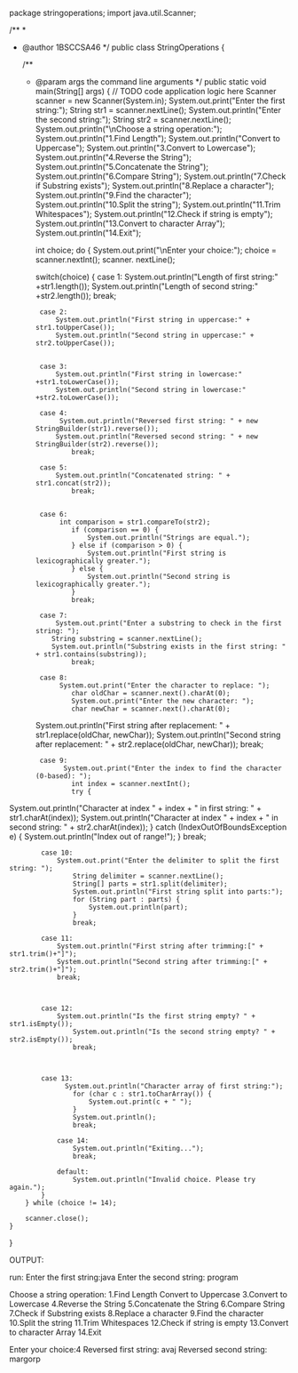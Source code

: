 package stringoperations;
import java.util.Scanner;


/**
 *
 * @author 1BSCCSA46
 */
public class StringOperations {
        
       
    

    /**
     * @param args the command line arguments
     */
    public static void main(String[] args) {
        // TODO code application logic here
        Scanner scanner = new Scanner(System.in);
        System.out.print("Enter the first string:");
        String str1 = scanner.nextLine();
        System.out.println("Enter the second string:");
        String str2 = scanner.nextLine();
        System.out.println("\nChoose a string operation:");
        System.out.println("1.Find Length");
        System.out.println("Convert to Uppercase");
        System.out.println("3.Convert to Lowercase");
        System.out.println("4.Reverse the String");
        System.out.println("5.Concatenate the String");
        System.out.println("6.Compare String");
        System.out.println("7.Check if Substring exists");
        System.out.println("8.Replace a character");
        System.out.println("9.Find the character");
        System.out.println("10.Split the string");
        System.out.println("11.Trim Whitespaces");
        System.out.println("12.Check if string is empty");
        System.out.println("13.Convert to character Array");
        System.out.println("14.Exit");
        
        int choice;
        do {
            System.out.print("\nEnter your choice:");
            choice = scanner.nextInt();
            scanner. nextLine();
            
            
        switch(choice) {
            case 1:
                System.out.println("Length of first string:" +str1.length());
                System.out.println("Length of second string:" +str2.length());
                break;
            
            case 2:
                System.out.println("First string in uppercase:" + str1.toUpperCase());
                System.out.println("Second string in uppercase:" + str2.toUpperCase());
                
                
            case 3:
                System.out.println("First string in lowercase:" +str1.toLowerCase());
                System.out.println("Second string in lowercase:" +str2.toLowerCase());
                
            case 4:
                 System.out.println("Reversed first string: " + new StringBuilder(str1).reverse());
                System.out.println("Reversed second string: " + new StringBuilder(str2).reverse());
                    break;

            case 5:
                System.out.println("Concatenated string: " + str1.concat(str2));
                    break;


            case 6:
                 int comparison = str1.compareTo(str2);
                    if (comparison == 0) {
                        System.out.println("Strings are equal.");
                    } else if (comparison > 0) {
                        System.out.println("First string is lexicographically greater.");
                    } else {
                        System.out.println("Second string is lexicographically greater.");
                    }
                    break;
                    
            case 7:
                System.out.print("Enter a substring to check in the first string: ");
               String substring = scanner.nextLine();
               System.out.println("Substring exists in the first string: " + str1.contains(substring));
                    break;

            case 8:
                 System.out.print("Enter the character to replace: ");
                    char oldChar = scanner.next().charAt(0);
                    System.out.print("Enter the new character: ");
                    char newChar = scanner.next().charAt(0);
       System.out.println("First string after replacement: " + str1.replace(oldChar, newChar));
      System.out.println("Second string after replacement: " + str2.replace(oldChar, newChar));
                    break;
                    
            case 9:
                  System.out.print("Enter the index to find the character (0-based): ");
                    int index = scanner.nextInt();
                    try {
System.out.println("Character at index " + index + " in first string: " + str1.charAt(index));
System.out.println("Character at index " + index + " in second string: " + str2.charAt(index));
                    } catch (IndexOutOfBoundsException e) {
                        System.out.println("Index out of range!");
                    }
                    break;

            case 10:
                System.out.print("Enter the delimiter to split the first string: ");
                    String delimiter = scanner.nextLine();
                    String[] parts = str1.split(delimiter);
                    System.out.println("First string split into parts:");
                    for (String part : parts) {
                        System.out.println(part);
                    }
                    break;
                    
            case 11:
                System.out.println("First string after trimming:[" + str1.trim()+"]");
                System.out.println("Second string after trimming:[" + str2.trim()+"]");
                break;
                
                    
                    
            case 12:
                System.out.println("Is the first string empty? " + str1.isEmpty());
                    System.out.println("Is the second string empty? " + str2.isEmpty());
                    break;
                    
            
                    
            case 13:
                  System.out.println("Character array of first string:");
                    for (char c : str1.toCharArray()) {
                        System.out.print(c + " ");
                    }
                    System.out.println();
                    break;

                case 14:
                    System.out.println("Exiting...");
                    break;

                default:
                    System.out.println("Invalid choice. Please try again.");
            }
        } while (choice != 14);

        scanner.close();
    }
}


                
OUTPUT:

run:
Enter the first string:java
Enter the second string:
program

Choose a string operation:
1.Find Length
Convert to Uppercase
3.Convert to Lowercase
4.Reverse the String
5.Concatenate the String
6.Compare String
7.Check if Substring exists
8.Replace a character
9.Find the character
10.Split the string
11.Trim Whitespaces
12.Check if string is empty
13.Convert to character Array
14.Exit

Enter your choice:4
Reversed first string: avaj
Reversed second string: margorp

